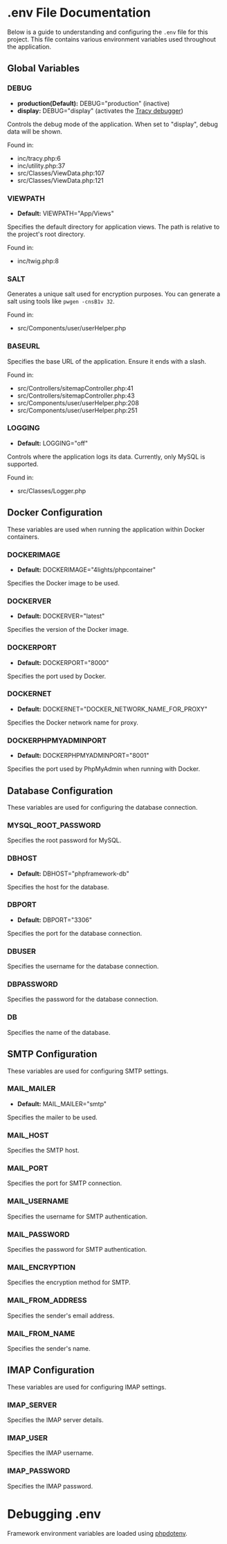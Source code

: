 # .env File Documentation

Below is a guide to understanding and configuring the `.env` file for this project. This file contains various environment variables used throughout the application.

## Global Variables

### DEBUG

- **production(Default):** DEBUG="production" (inactive)
- **display:** DEBUG="display" (activates the [Tracy debugger](https://tracy.nette.org/en/))

Controls the debug mode of the application. When set to "display", debug data will be shown.

Found in:
* inc/tracy.php:6
* inc/utility.php:37
* src/Classes/ViewData.php:107
* src/Classes/ViewData.php:121

### VIEWPATH

- **Default:** VIEWPATH="App/Views"

Specifies the default directory for application views. The path is relative to the project's root directory.

Found in:
* inc/twig.php:8

### SALT

Generates a unique salt used for encryption purposes. You can generate a salt using tools like `pwgen -cnsB1v 32`.

Found in:
* src/Components/user/userHelper.php

### BASEURL

Specifies the base URL of the application. Ensure it ends with a slash.

Found in:
* src/Controllers/sitemapController.php:41
* src/Controllers/sitemapController.php:43
* src/Components/user/userHelper.php:208
* src/Components/user/userHelper.php:251


### LOGGING

- **Default:** LOGGING="off"

Controls where the application logs its data. Currently, only MySQL is supported.

Found in:
* src/Classes/Logger.php

## Docker Configuration

These variables are used when running the application within Docker containers.

### DOCKERIMAGE

- **Default:** DOCKERIMAGE="4lights/phpcontainer"

Specifies the Docker image to be used.

### DOCKERVER

- **Default:** DOCKERVER="latest"

Specifies the version of the Docker image.

### DOCKERPORT

- **Default:** DOCKERPORT="8000"

Specifies the port used by Docker.

### DOCKERNET

- **Default:** DOCKERNET="DOCKER_NETWORK_NAME_FOR_PROXY"

Specifies the Docker network name for proxy.

### DOCKERPHPMYADMINPORT

- **Default:** DOCKERPHPMYADMINPORT="8001"

Specifies the port used by PhpMyAdmin when running with Docker.

## Database Configuration

These variables are used for configuring the database connection.

### MYSQL_ROOT_PASSWORD

Specifies the root password for MySQL.

### DBHOST

- **Default:** DBHOST="phpframework-db"

Specifies the host for the database.

### DBPORT

- **Default:** DBPORT="3306"

Specifies the port for the database connection.

### DBUSER

Specifies the username for the database connection.

### DBPASSWORD

Specifies the password for the database connection.

### DB

Specifies the name of the database.

## SMTP Configuration

These variables are used for configuring SMTP settings.

### MAIL_MAILER

- **Default:** MAIL_MAILER="smtp"

Specifies the mailer to be used.

### MAIL_HOST

Specifies the SMTP host.

### MAIL_PORT

Specifies the port for SMTP connection.

### MAIL_USERNAME

Specifies the username for SMTP authentication.

### MAIL_PASSWORD

Specifies the password for SMTP authentication.

### MAIL_ENCRYPTION

Specifies the encryption method for SMTP.

### MAIL_FROM_ADDRESS

Specifies the sender's email address.

### MAIL_FROM_NAME

Specifies the sender's name.

## IMAP Configuration

These variables are used for configuring IMAP settings.

### IMAP_SERVER

Specifies the IMAP server details.

### IMAP_USER

Specifies the IMAP username.

### IMAP_PASSWORD

Specifies the IMAP password.

# Debugging .env

Framework environment variables are loaded using [phpdotenv](https://github.com/vlucas/phpdotenv).
